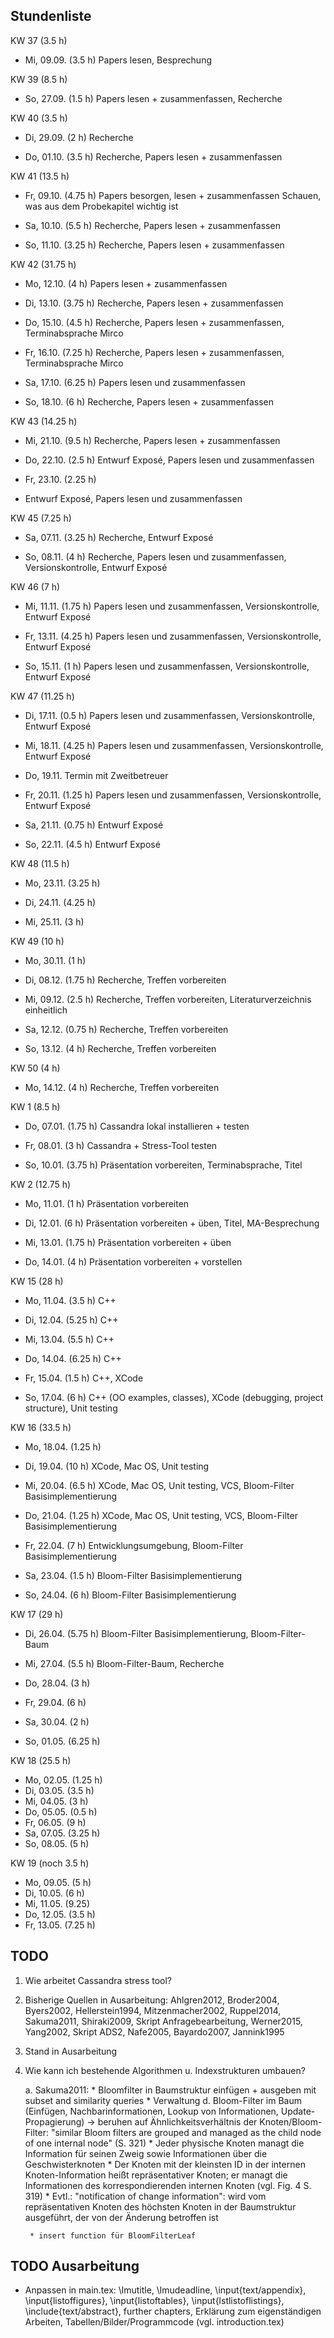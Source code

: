 ## Stundenliste


KW 37 (3.5 h)
* Mi, 09.09. (3.5 h)
Papers lesen, Besprechung


KW 39 (8.5 h)
* So, 27.09. (1.5 h)
Papers lesen + zusammenfassen, Recherche

KW 40 (3.5 h)
* Di, 29.09. (2 h)
Recherche

* Do, 01.10. (3.5 h)
Recherche, Papers lesen + zusammenfassen


KW 41 (13.5 h)
* Fr, 09.10. (4.75 h)
Papers besorgen, lesen + zusammenfassen
Schauen, was aus dem Probekapitel wichtig ist

* Sa, 10.10. (5.5 h)
Recherche, Papers lesen + zusammenfassen 

* So, 11.10. (3.25 h)
Recherche, Papers lesen + zusammenfassen 


KW 42 (31.75 h)
* Mo, 12.10. (4 h)
Papers lesen + zusammenfassen 

* Di, 13.10. (3.75 h)
Recherche, Papers lesen + zusammenfassen

* Do, 15.10. (4.5 h)
Recherche, Papers lesen + zusammenfassen, Terminabsprache Mirco

* Fr, 16.10. (7.25 h)
Recherche, Papers lesen + zusammenfassen, Terminabsprache Mirco

* Sa, 17.10. (6.25 h)
Papers lesen und zusammenfassen 

* So, 18.10. (6 h)
Recherche, Papers lesen + zusammenfassen


KW 43 (14.25 h)
* Mi, 21.10. (9.5 h)
Recherche, Papers lesen + zusammenfassen

* Do, 22.10. (2.5 h)
Entwurf Exposé, Papers lesen und zusammenfassen

* Fr, 23.10. (2.25 h)
- Entwurf Exposé, Papers lesen und zusammenfassen


KW 45 (7.25 h)
* Sa, 07.11. (3.25 h)
Recherche, Entwurf Exposé

* So, 08.11. (4 h)
Recherche, Papers lesen und zusammenfassen, Versionskontrolle, Entwurf Exposé


KW 46 (7 h)
* Mi, 11.11. (1.75 h)
Papers lesen und zusammenfassen, Versionskontrolle, Entwurf Exposé

* Fr, 13.11. (4.25 h)
Papers lesen und zusammenfassen, Versionskontrolle, Entwurf Exposé

* So, 15.11. (1 h)
Papers lesen und zusammenfassen, Versionskontrolle, Entwurf Exposé


KW 47 (11.25 h)
* Di, 17.11. (0.5 h)
Papers lesen und zusammenfassen, Versionskontrolle, Entwurf Exposé

* Mi, 18.11. (4.25 h)
Papers lesen und zusammenfassen, Versionskontrolle, Entwurf Exposé

* Do, 19.11. 
Termin mit Zweitbetreuer

* Fr, 20.11. (1.25 h)
Papers lesen und zusammenfassen, Versionskontrolle, Entwurf Exposé 

* Sa, 21.11. (0.75 h)
Entwurf Exposé 

* So, 22.11. (4.5 h)
Entwurf Exposé


KW 48 (11.5 h)
* Mo, 23.11. (3.25 h)

* Di, 24.11. (4.25 h)

* Mi, 25.11. (3 h)


KW 49 (10 h)
* Mo, 30.11. (1 h)

* Di, 08.12. (1.75 h)
Recherche, Treffen vorbereiten

* Mi, 09.12. (2.5 h)
Recherche, Treffen vorbereiten, Literaturverzeichnis einheitlich

* Sa, 12.12. (0.75 h)
Recherche, Treffen vorbereiten 

* So, 13.12. (4 h)
Recherche, Treffen vorbereiten


KW 50 (4 h)
* Mo, 14.12. (4 h)
Recherche, Treffen vorbereiten


KW 1 (8.5 h)
* Do, 07.01. (1.75 h)
Cassandra lokal installieren + testen

* Fr, 08.01. (3 h)
Cassandra + Stress-Tool testen

* So, 10.01. (3.75 h)
Präsentation vorbereiten, Terminabsprache, Titel 


KW 2 (12.75 h)
* Mo, 11.01. (1 h)
Präsentation vorbereiten

* Di, 12.01. (6 h)
Präsentation vorbereiten + üben, Titel, MA-Besprechung

* Mi, 13.01. (1.75 h)
Präsentation vorbereiten + üben

* Do, 14.01. (4 h)
Präsentation vorbereiten + vorstellen 


KW 15 (28 h)
* Mo, 11.04. (3.5 h)
C++

* Di, 12.04. (5.25 h)
C++

* Mi, 13.04. (5.5 h)
C++

* Do, 14.04. (6.25 h)
C++

* Fr, 15.04. (1.5 h)
C++, XCode

* So, 17.04. (6 h)
C++ (OO examples, classes), XCode (debugging, project structure), Unit testing 


KW 16 (33.5 h)
* Mo, 18.04. (1.25 h)

* Di, 19.04. (10 h)
XCode, Mac OS, Unit testing

* Mi, 20.04. (6.5 h)
XCode, Mac OS, Unit testing, VCS, Bloom-Filter Basisimplementierung 

* Do, 21.04. (1.25 h)
XCode, Mac OS, Unit testing, VCS, Bloom-Filter Basisimplementierung 

* Fr, 22.04. (7 h)
Entwicklungsumgebung, Bloom-Filter Basisimplementierung 

* Sa, 23.04. (1.5 h)
Bloom-Filter Basisimplementierung

* So, 24.04. (6 h)
Bloom-Filter Basisimplementierung


KW 17 (29 h) 
* Di, 26.04. (5.75 h)
Bloom-Filter Basisimplementierung, Bloom-Filter-Baum

* Mi, 27.04. (5.5 h)
Bloom-Filter-Baum, Recherche

* Do, 28.04. (3 h)

* Fr, 29.04. (6 h)

* Sa, 30.04. (2 h)

* So, 01.05. (6.25 h)


KW 18 (25.5 h)
* Mo, 02.05. (1.25 h)
* Di, 03.05. (3.5 h)
* Mi, 04.05. (3 h)
* Do, 05.05. (0.5 h)
* Fr, 06.05. (9 h)
* Sa, 07.05. (3.25 h)
* So, 08.05. (5 h)


KW 19 (noch 3.5 h)
* Mo, 09.05. (5 h)
* Di, 10.05. (6 h)
* Mi, 11.05. (9.25)
* Do, 12.05. (3.5 h)
* Fr, 13.05. (7.25 h)


## TODO

1. Wie arbeitet Cassandra stress tool? 

2. Bisherige Quellen in Ausarbeitung: Ahlgren2012, Broder2004, Byers2002, Hellerstein1994, Mitzenmacher2002, Ruppel2014, Sakuma2011, Shiraki2009, Skript Anfragebearbeitung, Werner2015, Yang2002, Skript ADS2, Nafe2005, Bayardo2007, Jannink1995

3. Stand in Ausarbeitung 

4. Wie kann ich bestehende Algorithmen u. Indexstrukturen umbauen?

	a. Sakuma2011: 
		* Bloomfilter in Baumstruktur einfügen + ausgeben mit subset and similarity queries
		* Verwaltung d. Bloom-Filter im Baum (Einfügen, Nachbarinformationen, Lookup von Informationen, Update-Propagierung) -> beruhen auf Ähnlichkeitsverhältnis der Knoten/Bloom-Filter: "similar Bloom filters are grouped and managed as the child node of one internal node" (S. 321)
		* Jeder physische Knoten managt die Information für seinen Zweig sowie Informationen über die Geschwisterknoten 
		* Der Knoten mit der kleinsten ID in der internen Knoten-Information heißt repräsentativer Knoten; er managt die Informationen des korrespondierenden internen Knoten (vgl. Fig. 4 S. 319)
		* Evtl.: "notification of change information": wird vom repräsentativen Knoten des höchsten Knoten in der Baumstruktur ausgeführt, der von der Änderung betroffen ist 

		* insert function für BloomFilterLeaf

## TODO Ausarbeitung 

- Anpassen in main.tex: \lmutitle, \lmudeadline, \input{text/appendix}, \input{listoffigures}, \input{listoftables}, \input{lstlistoflistings}, \include{text/abstract}, further chapters, Erklärung zum eigenständigen Arbeiten, Tabellen/Bilder/Programmcode (vgl. introduction.tex)